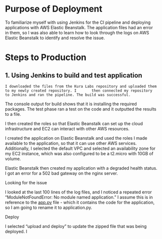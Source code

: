 # Purpose of Deployment
To familiarize myself with using Jenkins for the CI pipeline and deploying applications with AWS Elastic Beanstalk. The application files had an error in them, so I was also able to learn how to look through the logs on AWS Elastic Beanstalk to identify and resolve the issue.

# Steps to Production
## 1. Using Jenkins to build and test application
    I downloaded the files from the Kura Labs repository and uploaded them to my newly created repository. I       then connected my repository to Jenkins and ran the pipeline. The build was successful. 

The console output for build shows that it is installing the required packages. The test phase ran a test on the code and it outputted the results to a file. 

I then created the roles so that Elastic Beanstalk can set up the cloud infrastructure and EC2 can interact with other AWS resources. 

I created the application on Elastic Beanstalk and used the roles I made available to the application, so that it can use other AWS services. Additionally, I selected the default VPC and selected an availability zone for my EC2 instance, which was also configured to be a t2.micro with 10GB of volume. 

Elastic Beanstalk then created my application with a degraded health status. I got an error for a 502 bad gateway on the nginx server. 

Looking for the issue

I looked at the last 100 lines of the log files, and I noticed a repeated error “ModuleNotFoundError: No module named application.” I assume this is in reference to the [app.py](http://app.py) file - which it contains the code for the application, so I am going to rename it to application.py. 

Deploy

I selected “upload and deploy” to update the zipped file that was being deployed. I
